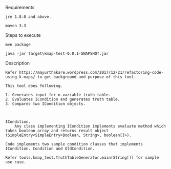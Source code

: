 Requirements

	jre 1.8.0 and above.

	maven 3.3

Steps to execute
	
	mvn package
	
	java -jar target\kmap-test-0.0.1-SNAPSHOT.jar
	
Description
	
	Refer https://mayurthakare.wordpress.com/2017/12/21/refactoring-code-using-k-maps/ to get background and purpose of this tool.
	
	This tool does following.
	
	1. Generates input for n-variable truth table.
	2. Evaluates ICondition and generates truth table.
	3. Compares two ICondition objects.
	
	

	ICondition.
		Any class implementing ICondition implements evaluate method which takes boolean array and returns result object (SimpleEntry<SimpleEntry<Boolean, String>, boolean[]>).
	
	Code implements two sample condition classes that implements ICondition. Condition and OldCondition.
	
	Refer tools.kmap_test.TruthTableGenerator.main(String[]) for sample use case.
	
	


